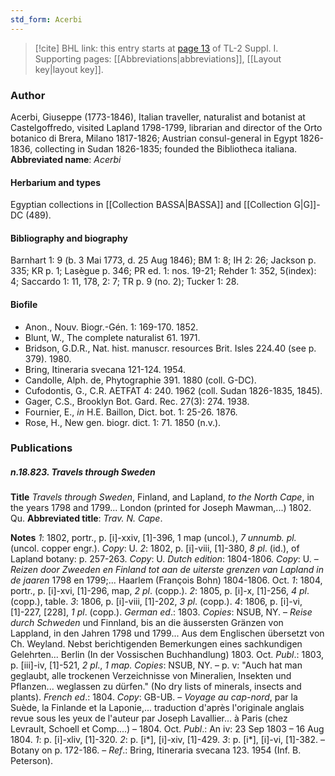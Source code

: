 ```yaml
---
std_form: Acerbi
---
```


> [!cite] BHL link: this entry starts at [page 13](https://www.biodiversitylibrary.org/page/33264762) of TL-2 Suppl. I.
> Supporting pages: [[Abbreviations|abbreviations]], [[Layout key|layout key]].

### Author

Acerbi, Giuseppe (1773-1846), Italian traveller, naturalist and botanist at Castelgoffredo, visited Lapland 1798-1799, librarian and director of the Orto botanico di Brera, Milano 1817-1826; Austrian consul-general in Egypt 1826-1836, collecting in Sudan 1826-1835; founded the Bibliotheca italiana. 
**Abbreviated name**: *Acerbi*

#### Herbarium and types

Egyptian collections in [[Collection BASSA|BASSA]] and [[Collection G|G]]-DC (489).

#### Bibliography and biography

Barnhart 1: 9 (b. 3 Mai 1773, d. 25 Aug 1846); BM 1: 8; IH 2: 26; Jackson p. 335; KR p. 1; Lasègue p. 346; PR ed. 1: nos. 19-21; Rehder 1: 352, 5(index): 4; Saccardo 1: 11, 178, 2: 7; TR p. 9 (no. 2); Tucker 1: 28.

#### Biofile

- Anon., Nouv. Biogr.-Gén. 1: 169-170. 1852.
- Blunt, W., The complete naturalist 61. 1971.
- Bridson, G.D.R., Nat. hist. manuscr. resources Brit. Isles 224.40 (see p. 379). 1980.
- Bring, Itineraria svecana 121-124. 1954.
- Candolle, Alph. de, Phytographie 391. 1880 (coll. G-DC).
- Cufodontis, G., C.R. AETFAT 4: 240. 1962 (coll. Sudan 1826-1835, 1845).
- Gager, C.S., Brooklyn Bot. Gard. Rec. 27(3): 274. 1938.
- Fournier, E., *in* H.E. Baillon, Dict. bot. 1: 25-26. 1876.
- Rose, H., New gen. biogr. dict. 1: 71. 1850 (n.v.).

### Publications

##### n.18.823. Travels through Sweden

**Title**
*Travels through Sweden*, Finland, and Lapland, *to the North Cape*, in the years 1798 and 1799... London (printed for Joseph Mawman,...) 1802. Qu.
**Abbreviated title**: *Trav. N. Cape*.

**Notes**
*1*: 1802, portr., p. \[i\]-xxiv, \[1\]-396, 1 map (uncol.), *7 unnumb. pl.* (uncol. copper engr.). *Copy*: U.
*2*: 1802, p. \[i\]-viii, \[1\]-380, *8 pl*. (id.), of Lapland botany: p. 257-263. *Copy*: U.
*Dutch edition*: 1804-1806. *Copy*: U. – *Reizen door Zweeden en Finland tot aan de uiterste grenzen van Lapland in de jaaren* 1798 en 1799;... Haarlem (François Bohn) 1804-1806. Oct.
*1*: 1804, portr., p. \[i\]-xvi, \[1\]-296, map, *2 pl*. (copp.).
*2*: 1805, p. \[i\]-x, \[1\]-256, *4 pl*. (copp.), table.
*3*: 1806, p. \[i\]-viii, \[1\]-202, *3 pl*. (copp.).
*4*: 1806, p. \[i\]-vi, \[1\]-227, \[228\], *1 pl*. (copp.).
*German ed*.: 1803. *Copies*: NSUB, NY. – *Reise durch Schweden* und Finnland, bis an die äussersten Gränzen von Lappland, in den Jahren 1798 und 1799... Aus dem Englischen übersetzt von Ch. Weyland. Nebst berichtigenden Bemerkungen eines sachkundigen Gelehrten... Berlin (In der Vossischen Buchhandlung) 1803. Oct.
*Publ*.: 1803, p. \[iii\]-iv, \[1\]-521, *2 pl*., *1 map. Copies*: NSUB, NY. – p. v: "Auch hat man geglaubt, alle trockenen Verzeichnisse von Mineralien, Insekten und Pflanzen... weglassen zu dürfen." (No dry lists of minerals, insects and plants).
*French ed*.: 1804. *Copy*: GB-UB. – *Voyage au cap-nord*, par la Suède, la Finlande et la Laponie,... traduction d'après l'originale anglais revue sous les yeux de l'auteur par Joseph Lavallier... à Paris (chez Levrault, Schoell et Comp....) – 1804. Oct.
*Publ*.: An iv: 23 Sep 1803 – 16 Aug 1804.
*1*: p. \[i\]-xliv, \[1\]-320.
*2*: p. \[i\*\], \[i\]-xiv, \[1\]-429.
*3*: p. \[i\*\], \[i\]-vi, \[1\]-382. – Botany on p. 172-186. – *Ref*.: Bring, Itineraria svecana 123. 1954 (Inf. B. Peterson).

